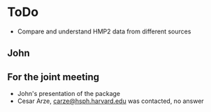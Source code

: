 # ToDo

- Compare and understand HMP2 data from different sources

## John


## For the joint meeting

- John's presentation of the package
- Cesar Arze, carze@hsph.harvard.edu was contacted, no answer

